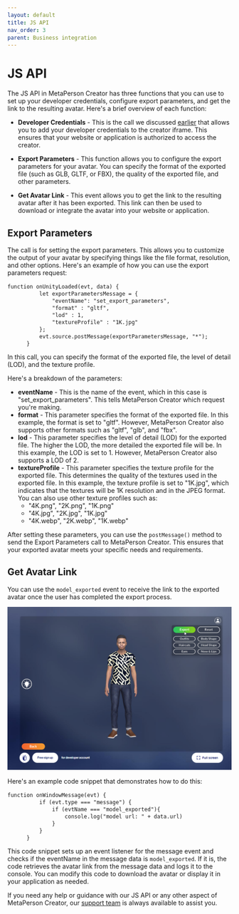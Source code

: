 ```yaml
---
layout: default
title: JS API
nav_order: 3
parent: Business integration
---
```


# [](#header-1)JS API

The JS API in MetaPerson Creator has three functions that you can use to set up your developer credentials, configure export parameters, and get the link to the resulting avatar. Here's a brief overview of each function:

* **Developer Credentials** - This is the call we discussed [earlier](web_integration) that allows you to add your developer credentials to the creator iframe. This ensures that your website or application is authorized to access the creator.

* **Export Parameters** - This function allows you to configure the export parameters for your avatar. You can specify the format of the exported file (such as GLB, GLTF, or FBX), the quality of the exported file, and other parameters.

* **Get Avatar Link** - This event allows you to get the link to the resulting avatar after it has been exported. This link can then be used to download or integrate the avatar into your website or application.


## [](#header-2)Export Parameters

The call is for setting the export parameters. This allows you to customize the output of your avatar by specifying things like the file format, resolution, and other options. Here's an example of how you can use the export parameters request:

```
function onUnityLoaded(evt, data) {
          let exportParametersMessage = {
              "eventName": "set_export_parameters",
              "format" : "gltf",
              "lod" : 1,
              "textureProfile" : "1K.jpg"
          };
          evt.source.postMessage(exportParametersMessage, "*");
      }
```

In this call, you can specify the format of the exported file, the level of detail (LOD), and the texture profile.

Here's a breakdown of the parameters:

* **eventName** - This is the name of the event, which in this case is "set_export_parameters". This tells MetaPerson Creator which request you're making.
* **format** - This parameter specifies the format of the exported file. In this example, the format is set to "gltf". However, MetaPerson Creator also supports other formats such as "gltf", "glb", and "fbx".
* **lod** - This parameter specifies the level of detail (LOD) for the exported file. The higher the LOD, the more detailed the exported file will be. In this example, the LOD is set to 1. However, MetaPerson Creator also supports a LOD of 2.
* **textureProfile** - This parameter specifies the texture profile for the exported file. This determines the quality of the textures used in the exported file. In this example, the texture profile is set to "1K.jpg", which indicates that the textures will be 1K resolution and in the JPEG format. You can also use other texture profiles such as:
  * "4K.png", "2K.png", "1K.png"
  * "4K.jpg", "2K.jpg", "1K.jpg"
  * "4K.webp", "2K.webp", "1K.webp"

After setting these parameters, you can use the `postMessage()` method to send the Export Parameters call to MetaPerson Creator. This ensures that your exported avatar meets your specific needs and requirements.

## [](#header-2)Get Avatar Link

You can use the `model_exported` event to receive the link to the exported avatar once the user has completed the export process. 

![](assets/img/export.png)

Here's an example code snippet that demonstrates how to do this:

```
function onWindowMessage(evt) {
          if (evt.type === "message") {
              if (evtName === "model_exported"){
                  console.log("model url: " + data.url)
              }
          }
      }
```

This code snippet sets up an event listener for the message event and checks if the eventName in the message data is `model_exported`. If it is, the code retrieves the avatar link from the message data and logs it to the console. You can modify this code to download the avatar or display it in your application as needed.

If you need any help or guidance with our JS API or any other aspect of MetaPerson Creator, our [support team](mailto:support@avatarsdk.com) is always available to assist you.
